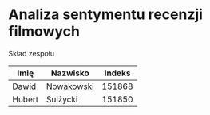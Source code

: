 # Analiza sentymentu recenzji filmowych

Skład zespołu<br>

|Imię|Nazwisko|Indeks|
|----|--------|------|
|Dawid|Nowakowski|151868|
|Hubert|Sulżycki|151850|

